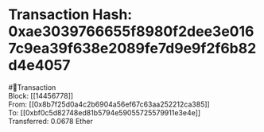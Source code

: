 
Transaction Hash: 0xae3039766655f8980f2dee3e0167c9ea39f638e2089fe7d9e9f2f6b82d4e4057
====================================================================================
  
#💸Transaction  
Block: [[14456778]]  
From: [[0x8b7f25d0a4c2b6904a56ef67c63aa252212ca385]]  
To: [[0xbf0c5d82748ed81b5794e59055725579911e3e4e]]  
Transferred: 0.0678 Ether